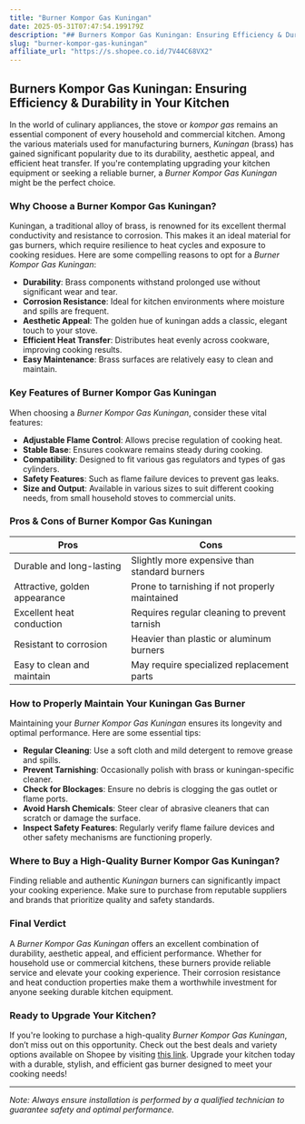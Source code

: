 ```yaml
---
title: "Burner Kompor Gas Kuningan"
date: 2025-05-31T07:47:54.199179Z
description: "## Burners Kompor Gas Kuningan: Ensuring Efficiency & Durability in Your Kitchen..."
slug: "burner-kompor-gas-kuningan"
affiliate_url: "https://s.shopee.co.id/7V44C68VX2"
---
```

## Burners Kompor Gas Kuningan: Ensuring Efficiency & Durability in Your Kitchen

In the world of culinary appliances, the stove or *kompor gas* remains an essential component of every household and commercial kitchen. Among the various materials used for manufacturing burners, *Kuningan* (brass) has gained significant popularity due to its durability, aesthetic appeal, and efficient heat transfer. If you're contemplating upgrading your kitchen equipment or seeking a reliable burner, a *Burner Kompor Gas Kuningan* might be the perfect choice.

### Why Choose a Burner Kompor Gas Kuningan?

Kuningan, a traditional alloy of brass, is renowned for its excellent thermal conductivity and resistance to corrosion. This makes it an ideal material for gas burners, which require resilience to heat cycles and exposure to cooking residues. Here are some compelling reasons to opt for a *Burner Kompor Gas Kuningan*:

- **Durability**: Brass components withstand prolonged use without significant wear and tear.
- **Corrosion Resistance**: Ideal for kitchen environments where moisture and spills are frequent.
- **Aesthetic Appeal**: The golden hue of kuningan adds a classic, elegant touch to your stove.
- **Efficient Heat Transfer**: Distributes heat evenly across cookware, improving cooking results.
- **Easy Maintenance**: Brass surfaces are relatively easy to clean and maintain.

### Key Features of Burner Kompor Gas Kuningan

When choosing a *Burner Kompor Gas Kuningan*, consider these vital features:

- **Adjustable Flame Control**: Allows precise regulation of cooking heat.
- **Stable Base**: Ensures cookware remains steady during cooking.
- **Compatibility**: Designed to fit various gas regulators and types of gas cylinders.
- **Safety Features**: Such as flame failure devices to prevent gas leaks.
- **Size and Output**: Available in various sizes to suit different cooking needs, from small household stoves to commercial units.

### Pros & Cons of Burner Kompor Gas Kuningan

| **Pros**                                | **Cons**                               |
|-----------------------------------------|----------------------------------------|
| Durable and long-lasting             | Slightly more expensive than standard burners |
| Attractive, golden appearance        | Prone to tarnishing if not properly maintained |
| Excellent heat conduction             | Requires regular cleaning to prevent tarnish |
| Resistant to corrosion                | Heavier than plastic or aluminum burners |
| Easy to clean and maintain             | May require specialized replacement parts |

### How to Properly Maintain Your Kuningan Gas Burner

Maintaining your *Burner Kompor Gas Kuningan* ensures its longevity and optimal performance. Here are some essential tips:

- **Regular Cleaning**: Use a soft cloth and mild detergent to remove grease and spills.
- **Prevent Tarnishing**: Occasionally polish with brass or kuningan-specific cleaner.
- **Check for Blockages**: Ensure no debris is clogging the gas outlet or flame ports.
- **Avoid Harsh Chemicals**: Steer clear of abrasive cleaners that can scratch or damage the surface.
- **Inspect Safety Features**: Regularly verify flame failure devices and other safety mechanisms are functioning properly.

### Where to Buy a High-Quality Burner Kompor Gas Kuningan?

Finding reliable and authentic *Kuningan* burners can significantly impact your cooking experience. Make sure to purchase from reputable suppliers and brands that prioritize quality and safety standards.

### Final Verdict

A *Burner Kompor Gas Kuningan* offers an excellent combination of durability, aesthetic appeal, and efficient performance. Whether for household use or commercial kitchens, these burners provide reliable service and elevate your cooking experience. Their corrosion resistance and heat conduction properties make them a worthwhile investment for anyone seeking durable kitchen equipment.

### Ready to Upgrade Your Kitchen?

If you're looking to purchase a high-quality *Burner Kompor Gas Kuningan*, don’t miss out on this opportunity. Check out the best deals and variety options available on Shopee by visiting [this link](https://s.shopee.co.id/7V44C68VX2). Upgrade your kitchen today with a durable, stylish, and efficient gas burner designed to meet your cooking needs!

---

*Note: Always ensure installation is performed by a qualified technician to guarantee safety and optimal performance.*